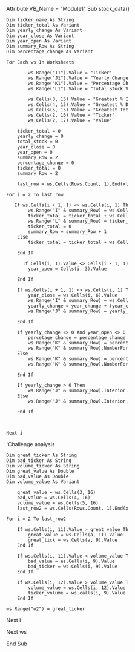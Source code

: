 Attribute VB_Name = "Module1"
Sub stock_data()


    Dim ticker_name As String
    Dim ticker_total As Variant
    Dim yearly_change As Variant
    Dim year_close As Variant
    Dim year_open As Variant
    Dim summary_Row As String
    Dim percentage_change As Variant
        
    For Each ws In Worksheets

            ws.Range("I1").Value = "Ticker"
            ws.Range("J1").Value = "Yearly Change
            ws.Range("K1").Value = "Percentage Ch
            ws.Range("L1").Value = "Total Stock V
          
            ws.Cells(3, 15).Value = "Greatest % I
            ws.Cells(4, 15).Value = "Greatest % D
            ws.Cells(5, 15).Value = "Greatest Tot
            ws.Cells(2, 16).Value = "Ticker"
            ws.Cells(2, 17).Value = "Value"
            
        ticker_total = 0
        yearly_change = 0
        total_stock = 0
        year_close = 0
        year_open = 0
        summary_Row = 2
        percentage_change = 0
        ticker_total = 0
        summary_Row = 2
    
        last_row = ws.Cells(Rows.Count, 1).End(xl
        
    For i = 2 To last_row

       If ws.Cells(i + 1, 1) <> ws.Cells(i, 1) Th
            ws.Range("I" & summary_Row) = ws.Cell
            ticker_total = ticker_total + ws.Cell
            ws.Range("L" & summary_Row) = ticker_
            ticker_total = 0
            summary_Row = summary_Row + 1
        Else
            ticker_total = ticker_total + ws.Cell
            
        End If
        
          If Cells(i, 1).Value <> Cells(i - 1, 1)
            year_open = Cells(i, 3).Value
            
        End If
        
        If ws.Cells(i + 1, 1) <> ws.Cells(i, 1) T
            year_close = ws.Cells(i, 6).Value
            ws.Range("I" & summary_Row) = ws.Cell
            yearly_change = year_change + (year_c
            ws.Range("J" & summary_Row) = yearly_
            
        End If
            
        If yearly_change <> 0 And year_open <> 0 
            percetage_change = percentage_change 
            ws.Range("K" & summary_Row) = percent
            ws.Range("K" & summary_Row).NumberFor
        Else
            ws.Range("K" & summary_Row) = percent
            ws.Range("K" & summary_Row).NumberFor
        
        End If
        
        If yearly_change > 0 Then
            ws.Range("J" & summary_Row).Interior.
        Else
            ws.Range("J" & summary_Row).Interior.
        
        End If
        
       
        
    Next i



'Challenge analysis


    Dim great_ticker As String
    Dim bad_ticker As String
    Dim volume_ticker As String
    Dim great_value As Double
    Dim bad_value As Double
    Dim volume_value As Variant
    
        great_value = ws.Cells(3, 16)
        bad_value = ws.Cells(4, 16)
        volume_value = ws.Cells(5, 16)
        last_row2 = ws.Cells(Rows.Count, 1).End(x
        
    For i = 2 To last_row2
    
        If ws.Cells(i, 11).Value > great_value Th
            great_value = ws.Cells(a, 11).Value
            great_tick = ws.Cells(a, 9).Value
        End If
        
        If ws.Cells(i, 11).Value < volume_value T
            bad_value = es.Cells(i, 9).Value
            bad_ticker = ws.Cells(i, 9).Value
        End If
        
        If ws.Cells(i, 12).Value > volume_value T
            volume_value = ws.Cells(i, 12).Value
            ticker_volume = ws.calls(i, 9).Value
        End If
        
    ws.Range("o2") = great_ticker
  
Next i

Next ws

End Sub



